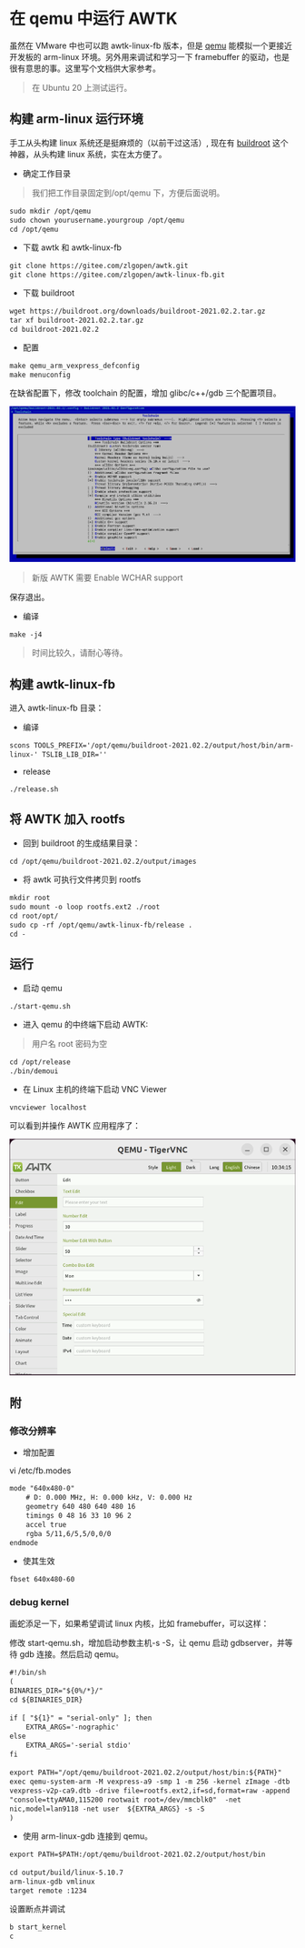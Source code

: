 # 在 qemu 中运行 AWTK

虽然在 VMware 中也可以跑 awtk-linux-fb 版本，但是 [qemu](https://www.qemu.org) 能模拟一个更接近开发板的 arm-linux 环境。另外用来调试和学习一下 framebuffer 的驱动，也是很有意思的事。这里写个文档供大家参考。

> 在 Ubuntu 20 上测试运行。

## 构建 arm-linux 运行环境

手工从头构建 linux 系统还是挺麻烦的（以前干过这活）, 现在有 [buildroot](https://buildroot.org/) 这个神器，从头构建 linux 系统，实在太方便了。

* 确定工作目录

> 我们把工作目录固定到/opt/qemu 下，方便后面说明。

```
sudo mkdir /opt/qemu
sudo chown yourusername.yourgroup /opt/qemu
cd /opt/qemu
```

* 下载 awtk 和 awtk-linux-fb
  
```
git clone https://gitee.com/zlgopen/awtk.git
git clone https://gitee.com/zlgopen/awtk-linux-fb.git
```

* 下载 buildroot

```
wget https://buildroot.org/downloads/buildroot-2021.02.2.tar.gz
tar xf buildroot-2021.02.2.tar.gz
cd buildroot-2021.02.2
```

* 配置

```
make qemu_arm_vexpress_defconfig
make menuconfig
```

在缺省配置下，修改 toolchain 的配置，增加 glibc/c++/gdb 三个配置项目。

![image](images/build_root_tool_chain.png)

> 新版 AWTK 需要 Enable WCHAR support

保存退出。

* 编译

```
make -j4
```

> 时间比较久，请耐心等待。

## 构建 awtk-linux-fb

进入 awtk-linux-fb 目录：

* 编译

```
scons TOOLS_PREFIX='/opt/qemu/buildroot-2021.02.2/output/host/bin/arm-linux-' TSLIB_LIB_DIR=''
```

* release

```
./release.sh
```

## 将 AWTK 加入 rootfs

* 回到 buildroot 的生成结果目录：

```
cd /opt/qemu/buildroot-2021.02.2/output/images
```

* 将 awtk 可执行文件拷贝到 rootfs

```
mkdir root
sudo mount -o loop rootfs.ext2 ./root
cd root/opt/
sudo cp -rf /opt/qemu/awtk-linux-fb/release .
cd -
```

## 运行

* 启动 qemu

```
./start-qemu.sh
```

* 进入 qemu 的中终端下启动 AWTK:

> 用户名 root 密码为空

```
cd /opt/release
./bin/demoui
```

* 在 Linux 主机的终端下启动 VNC Viewer

```
vncviewer localhost
```

可以看到并操作 AWTK 应用程序了：

![](images/qemu_awtk.png)

## 附

### 修改分辨率

* 增加配置

vi /etc/fb.modes

```
mode "640x480-0"
	# D: 0.000 MHz, H: 0.000 kHz, V: 0.000 Hz
	geometry 640 480 640 480 16
	timings 0 48 16 33 10 96 2
	accel true
	rgba 5/11,6/5,5/0,0/0
endmode
```

* 使其生效

```
fbset 640x480-60
```

### debug kernel

画蛇添足一下，如果希望调试 linux 内核，比如 framebuffer，可以这样：

修改 start-qemu.sh，增加启动参数主机-s -S，让 qemu 启动 gdbserver，并等待 gdb 连接。然后启动 qemu。

```
#!/bin/sh
(
BINARIES_DIR="${0%/*}/"
cd ${BINARIES_DIR}

if [ "${1}" = "serial-only" ]; then
    EXTRA_ARGS='-nographic'
else
    EXTRA_ARGS='-serial stdio'
fi

export PATH="/opt/qemu/buildroot-2021.02.2/output/host/bin:${PATH}"
exec qemu-system-arm -M vexpress-a9 -smp 1 -m 256 -kernel zImage -dtb vexpress-v2p-ca9.dtb -drive file=rootfs.ext2,if=sd,format=raw -append "console=ttyAMA0,115200 rootwait root=/dev/mmcblk0"  -net nic,model=lan9118 -net user  ${EXTRA_ARGS} -s -S
)
```

* 使用 arm-linux-gdb 连接到 qemu。

```
export PATH=$PATH:/opt/qemu/buildroot-2021.02.2/output/host/bin

cd output/build/linux-5.10.7
arm-linux-gdb vmlinux
target remote :1234
```

设置断点并调试

```
b start_kernel
c
```
